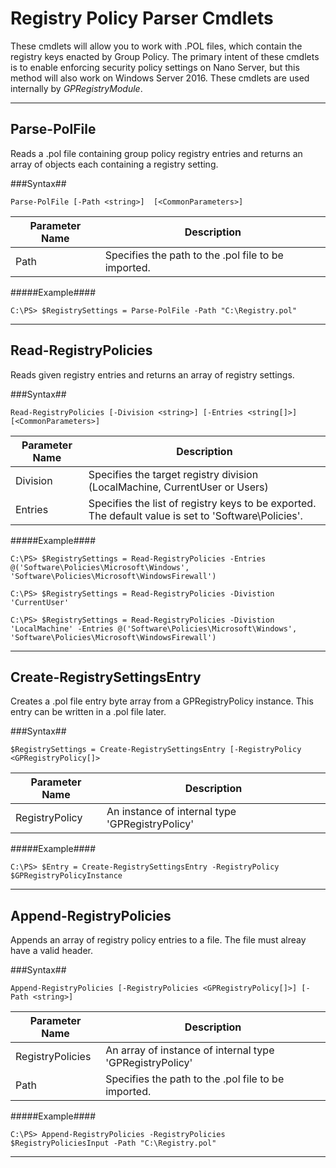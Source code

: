 # Registry Policy Parser Cmdlets

These cmdlets will allow you to work with .POL files, which contain the registry keys enacted by Group Policy. The primary intent of these cmdlets is to enable enforcing security policy settings on Nano Server, but this method will also work on Windows Server 2016. These cmdlets are used internally by *GPRegistryModule*.

---

## Parse-PolFile
Reads a .pol file containing group policy registry entries and returns an array of objects each containing a registry setting.

###Syntax##
```
Parse-PolFile [-Path <string>]  [<CommonParameters>]
```

| Parameter Name | Description                                                                            | 
| ---            | ---                                                                                    |
| Path           | Specifies the path to the .pol file to be imported.                                    |

#####Example####
```
C:\PS> $RegistrySettings = Parse-PolFile -Path "C:\Registry.pol"
```

---

## Read-RegistryPolicies
Reads given registry entries and returns an array of registry settings.

###Syntax##
```
Read-RegistryPolicies [-Division <string>] [-Entries <string[]>]  [<CommonParameters>]
```

| Parameter Name | Description                                                                                          | 
| ---            | ---                                                                                                  |
| Division       | Specifies the target registry division (LocalMachine, CurrentUser or Users)                          |
| Entries        | Specifies the list of registry keys to be exported. The default value is set to 'Software\Policies'. |

#####Example####
```
C:\PS> $RegistrySettings = Read-RegistryPolicies -Entries @('Software\Policies\Microsoft\Windows', 'Software\Policies\Microsoft\WindowsFirewall')

C:\PS> $RegistrySettings = Read-RegistryPolicies -Divistion 'CurrentUser'

C:\PS> $RegistrySettings = Read-RegistryPolicies -Divistion 'LocalMachine' -Entries @('Software\Policies\Microsoft\Windows', 'Software\Policies\Microsoft\WindowsFirewall')
```

---

## Create-RegistrySettingsEntry
Creates a .pol file entry byte array from a GPRegistryPolicy instance. This entry can be written
in a .pol file later.

###Syntax##
```
$RegistrySettings = Create-RegistrySettingsEntry [-RegistryPolicy <GPRegistryPolicy[]>
```

| Parameter Name | Description                                                                                          | 
| ---            | ---                                                                                                  |
| RegistryPolicy | An instance of internal type 'GPRegistryPolicy'                                                      |

#####Example####
```
C:\PS> $Entry = Create-RegistrySettingsEntry -RegistryPolicy $GPRegistryPolicyInstance
```

---

## Append-RegistryPolicies
Appends an array of registry policy entries to a file. The file must alreay have a valid header.

###Syntax##
```
Append-RegistryPolicies [-RegistryPolicies <GPRegistryPolicy[]>] [-Path <string>]
```

| Parameter Name   | Description                                                                                          | 
| ---              | ---                                                                                                  |
| RegistryPolicies | An array of instance of internal type 'GPRegistryPolicy'                                             |
| Path             | Specifies the path to the .pol file to be imported.                                                  |

#####Example####
```
C:\PS> Append-RegistryPolicies -RegistryPolicies $RegistryPoliciesInput -Path "C:\Registry.pol"
```

---
